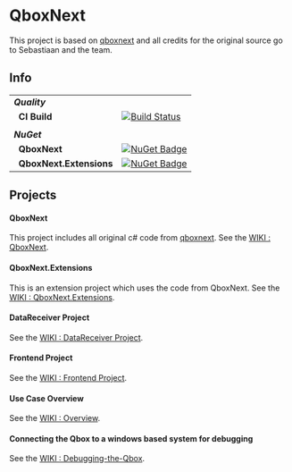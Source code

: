 # QboxNext
This project is based on [qboxnext](https://bitbucket.org/qboxnext/qboxnext) and all credits for the original source go to Sebastiaan and the team.


## Info
| | |
| --- | --- |
| ***Quality*** | &nbsp; |
| &nbsp;&nbsp;**CI Build** | [![Build Status](https://stef.visualstudio.com/QboxNext/_apis/build/status/QboxNext%20-%20CI?branchName=master)](https://stef.visualstudio.com/QboxNext/_build/latest?definitionId=18?branchName=master) |
| |
| ***NuGet*** | &nbsp; |
| &nbsp;&nbsp;**QboxNext** | [![NuGet Badge](https://buildstats.info/nuget/QboxNext)](https://www.nuget.org/packages/QboxNext) |
| &nbsp;&nbsp;**QboxNext.Extensions** | [![NuGet Badge](https://buildstats.info/nuget/QboxNext.Extensions)](https://www.nuget.org/packages/QboxNext.Extensions) |


## Projects

#### QboxNext
This project includes all original c# code from [qboxnext](https://bitbucket.org/qboxnext/qboxnext).
See the [WIKI : QboxNext](https://github.com/StefH/QboxNext/wiki/QboxNext).

#### QboxNext.Extensions
This is an extension project which uses the code from QboxNext.
See the [WIKI : QboxNext.Extensions](https://github.com/StefH/QboxNext/wiki/QboxNext.Extensions).

#### DataReceiver Project
See the [WIKI : DataReceiver Project](https://github.com/StefH/QboxNext/wiki/DataReceiver).

#### Frontend Project
See the [WIKI : Frontend Project](https://github.com/StefH/QboxNext/wiki/Frontend).

#### Use Case Overview
See the [WIKI : Overview](https://github.com/StefH/QboxNext/wiki/Overview).

#### Connecting the Qbox to a windows based system for debugging
See the [WIKI : Debugging-the-Qbox](https://github.com/StefH/QboxNext/wiki/Debugging-the-Qbox).